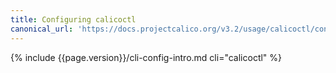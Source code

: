 ```yaml
---
title: Configuring calicoctl
canonical_url: 'https://docs.projectcalico.org/v3.2/usage/calicoctl/configure/'
---
```


{% include {{page.version}}/cli-config-intro.md cli="calicoctl" %}
